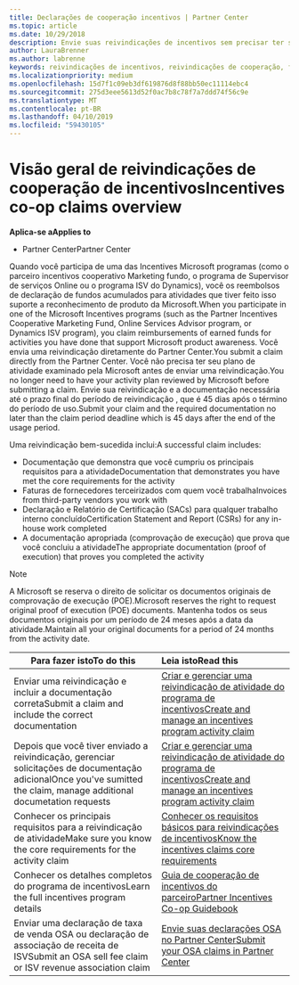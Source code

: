 ```yaml
---
title: Declarações de cooperação incentivos | Partner Center
ms.topic: article
ms.date: 10/29/2018
description: Envie suas reivindicações de incentivos sem precisar ter seu plano de atividade examinado primeiro.
author: LauraBrenner
ms.author: labrenne
keywords: reivindicações de incentivos, reivindicações de cooperação, fundos de cooperação
ms.localizationpriority: medium
ms.openlocfilehash: 15d7f1c09eb3df619876d8f88bb50ec11114ebc4
ms.sourcegitcommit: 275d3eee5613d52f0ac7b8c78f7a7ddd74f56c9e
ms.translationtype: MT
ms.contentlocale: pt-BR
ms.lasthandoff: 04/10/2019
ms.locfileid: "59430105"
---
```

# <a name="incentives-co-op-claims-overview"></a><span data-ttu-id="08c39-104">Visão geral de reivindicações de cooperação de incentivos</span><span class="sxs-lookup"><span data-stu-id="08c39-104">Incentives co-op claims overview</span></span>

**<span data-ttu-id="08c39-105">Aplica-se a</span><span class="sxs-lookup"><span data-stu-id="08c39-105">Applies to</span></span>**

- <span data-ttu-id="08c39-106">Partner Center</span><span class="sxs-lookup"><span data-stu-id="08c39-106">Partner Center</span></span>

<span data-ttu-id="08c39-107">Quando você participa de uma das Incentives Microsoft programas (como o parceiro incentivos cooperativo Marketing fundo, o programa de Supervisor de serviços Online ou o programa ISV do Dynamics), você os reembolsos de declaração de fundos acumulados para atividades que tiver feito isso suporte a reconhecimento de produto da Microsoft.</span><span class="sxs-lookup"><span data-stu-id="08c39-107">When you participate in one of the Microsoft Incentives programs (such as the Partner Incentives Cooperative Marketing Fund, Online Services Advisor program, or Dynamics ISV program), you claim reimbursements of earned funds for activities you have done that support Microsoft product awareness.</span></span> <span data-ttu-id="08c39-108">Você envia uma reivindicação diretamente do Partner Center.</span><span class="sxs-lookup"><span data-stu-id="08c39-108">You submit a claim directly from the Partner Center.</span></span> <span data-ttu-id="08c39-109">Você não precisa ter seu plano de atividade examinado pela Microsoft antes de enviar uma reivindicação.</span><span class="sxs-lookup"><span data-stu-id="08c39-109">You no longer need to have your activity plan reviewed by Microsoft before submitting a claim.</span></span> <span data-ttu-id="08c39-110">Envie sua reivindicação e a documentação necessária até o prazo final do período de reivindicação , que é 45 dias após o término do período de uso.</span><span class="sxs-lookup"><span data-stu-id="08c39-110">Submit your claim and the required documentation no later than the claim period deadline which is 45 days after the end of the usage period.</span></span> 

<span data-ttu-id="08c39-111">Uma reivindicação bem-sucedida inclui:</span><span class="sxs-lookup"><span data-stu-id="08c39-111">A successful claim includes:</span></span>

- <span data-ttu-id="08c39-112">Documentação que demonstra que você cumpriu os principais requisitos para a atividade</span><span class="sxs-lookup"><span data-stu-id="08c39-112">Documentation that demonstrates you have met the core requirements for the activity</span></span>
- <span data-ttu-id="08c39-113">Faturas de fornecedores terceirizados com quem você trabalha</span><span class="sxs-lookup"><span data-stu-id="08c39-113">Invoices from third-party vendors you work with</span></span>
- <span data-ttu-id="08c39-114">Declaração e Relatório de Certificação (SACs) para qualquer trabalho interno concluído</span><span class="sxs-lookup"><span data-stu-id="08c39-114">Certification Statement and Report (CSRs) for any in-house work completed</span></span>
- <span data-ttu-id="08c39-115">A documentação apropriada (comprovação de execução) que prova que você concluiu a atividade</span><span class="sxs-lookup"><span data-stu-id="08c39-115">The appropriate documentation (proof of execution) that proves you completed the activity</span></span> 

>[!NOTE]
><span data-ttu-id="08c39-116">A Microsoft se reserva o direito de solicitar os documentos originais de comprovação de execução (POE).</span><span class="sxs-lookup"><span data-stu-id="08c39-116">Microsoft reserves the right to request original proof of execution (POE) documents.</span></span> <span data-ttu-id="08c39-117">Mantenha todos os seus documentos originais por um período de 24 meses após a data da atividade.</span><span class="sxs-lookup"><span data-stu-id="08c39-117">Maintain all your original documents for a period of 24 months from the activity date.</span></span> 

|**<span data-ttu-id="08c39-118">Para fazer isto</span><span class="sxs-lookup"><span data-stu-id="08c39-118">To do this</span></span>**   |**<span data-ttu-id="08c39-119">Leia isto</span><span class="sxs-lookup"><span data-stu-id="08c39-119">Read this</span></span>**   |
|-----------------|:--------------------------------------|
|<span data-ttu-id="08c39-120">Enviar uma reivindicação e incluir a documentação correta</span><span class="sxs-lookup"><span data-stu-id="08c39-120">Submit a claim and include the correct documentation</span></span>|[<span data-ttu-id="08c39-121">Criar e gerenciar uma reivindicação de atividade do programa de incentivos</span><span class="sxs-lookup"><span data-stu-id="08c39-121">Create and manage an incentives program activity claim</span></span>](create-incentives-claims.md)|
|<span data-ttu-id="08c39-122">Depois que você tiver enviado a reivindicação, gerenciar solicitações de documentação adicional</span><span class="sxs-lookup"><span data-stu-id="08c39-122">Once you've sumitted the claim, manage additional documetation requests</span></span>|[<span data-ttu-id="08c39-123">Criar e gerenciar uma reivindicação de atividade do programa de incentivos</span><span class="sxs-lookup"><span data-stu-id="08c39-123">Create and manage an incentives program activity claim</span></span>](create-incentives-claims.md)  |
|<span data-ttu-id="08c39-124">Conhecer os principais requisitos para a reivindicação de atividade</span><span class="sxs-lookup"><span data-stu-id="08c39-124">Make sure you know the core requirements for the activity claim</span></span>|[<span data-ttu-id="08c39-125">Conhecer os requisitos básicos para reivindicações de incentivos</span><span class="sxs-lookup"><span data-stu-id="08c39-125">Know the incentives claims core requirements</span></span>](core-requirements.md)   |
|<span data-ttu-id="08c39-126">Conhecer os detalhes completos do programa de incentivos</span><span class="sxs-lookup"><span data-stu-id="08c39-126">Learn the full incentives program details</span></span>|[<span data-ttu-id="08c39-127">Guia de cooperação de incentivos do parceiro</span><span class="sxs-lookup"><span data-stu-id="08c39-127">Partner Incentives Co-op Guidebook</span></span>](https://assets.microsoft.com/coop-guidebook.pdf)
|<span data-ttu-id="08c39-128">Enviar uma declaração de taxa de venda OSA ou declaração de associação de receita de ISV</span><span class="sxs-lookup"><span data-stu-id="08c39-128">Submit an OSA sell fee claim or ISV revenue association claim</span></span> |[<span data-ttu-id="08c39-129">Envie suas declarações OSA no Partner Center</span><span class="sxs-lookup"><span data-stu-id="08c39-129">Submit your OSA claims in Partner Center</span></span>](submit-osa-claim.md)|
                                                                                 
                                   